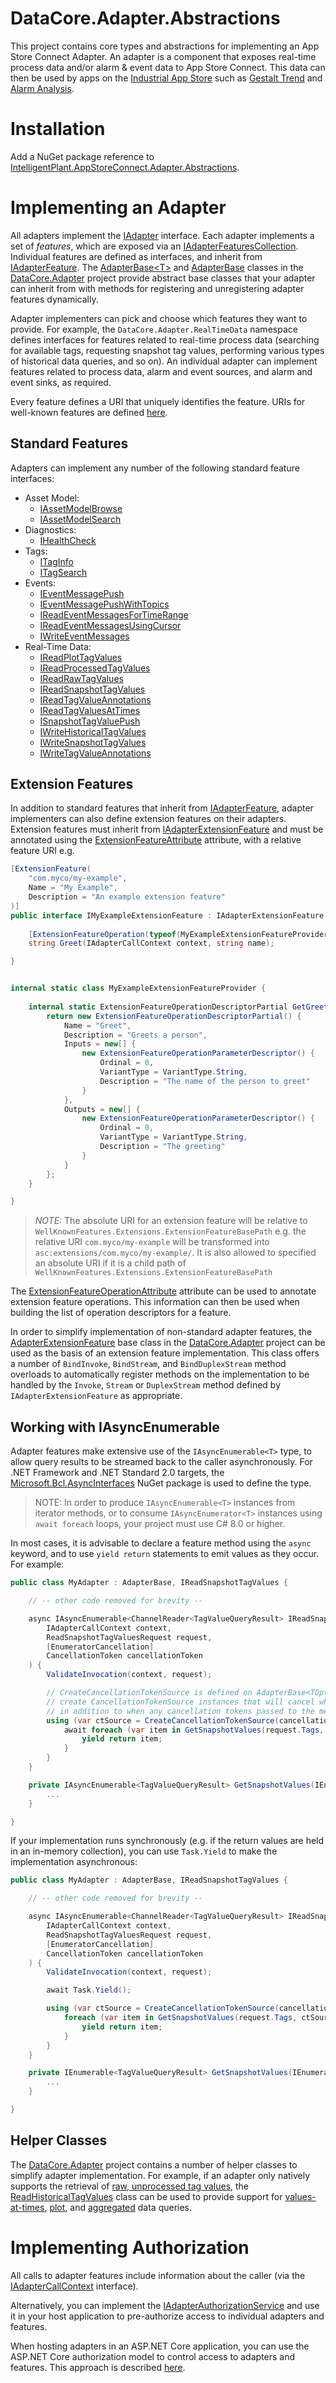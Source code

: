 ﻿# DataCore.Adapter.Abstractions

This project contains core types and abstractions for implementing an App Store Connect Adapter. An adapter is a component that exposes real-time process data and/or alarm & event data to App Store Connect. This data can then be used by apps on the [Industrial App Store](https://appstore.intelligentplant.com) such as [Gestalt Trend](https://appstore.intelligentplant.com/Home/AppProfile?appId=3fbd54df59964243aa9cf4b3f04823f6) and [Alarm Analysis](https://appstore.intelligentplant.com/Home/AppProfile?appId=d2322b59ff334c97b49760e40000d28e).


# Installation

Add a NuGet package reference to [IntelligentPlant.AppStoreConnect.Adapter.Abstractions](https://www.nuget.org/packages/IntelligentPlant.AppStoreConnect.Adapter.Abstractions).


# Implementing an Adapter

All adapters implement the [IAdapter](./IAdapter.cs) interface. Each adapter implements a set of *features*, which are exposed via an [IAdapterFeaturesCollection](./IAdapterFeaturesCollection.cs). Individual features are defined as interfaces, and inherit from [IAdapterFeature](./IAdapterFeature.cs). The [AdapterBase&lt;T&gt;](/src/DataCore.Adapter/AdapterBaseT.cs) and [AdapterBase](/src/DataCore.Adapter/AdapterBase.cs) classes in the [DataCore.Adapter](/src/DataCore.Adapter) project provide abstract base classes that your adapter can inherit from with methods for registering and unregistering adapter features dynamically.

Adapter implementers can pick and choose which features they want to provide. For example, the `DataCore.Adapter.RealTimeData` namespace defines interfaces for features related to real-time process data (searching for available tags, requesting snapshot tag values, performing various types of historical data queries, and so on). An individual adapter can implement features related to process data, alarm and event sources, and alarm and event sinks, as required.

Every feature defines a URI that uniquely identifies the feature. URIs for well-known features are defined [here](./WellKnownFeatures.cs).


## Standard Features

Adapters can implement any number of the following standard feature interfaces:

- Asset Model:
    - [IAssetModelBrowse](./AssetModel/IAssetModelBrowse.cs)
    - [IAssetModelSearch](./AssetModel/IAssetModelSearch.cs)
- Diagnostics:
    - [IHealthCheck](./Diagostics/IHealthCheck.cs)
- Tags:
    - [ITagInfo](./Tags/ITagInfo.cs)
    - [ITagSearch](./Tags/ITagSearch.cs)
- Events:
    - [IEventMessagePush](./Events/IEventMessagePush.cs)
    - [IEventMessagePushWithTopics](./Events/IEventMessagePushWithTopics.cs)
    - [IReadEventMessagesForTimeRange](./Events/IReadEventMessagesForTimeRange.cs)
    - [IReadEventMessagesUsingCursor](./Events/IReadEventMessagesUsingCursor.cs)
    - [IWriteEventMessages](./Events/IWriteEventMessages.cs)
- Real-Time Data:
    - [IReadPlotTagValues](./RealTimeData/IReadPlotTagValues.cs)
    - [IReadProcessedTagValues](./RealTimeData/IReadProcessedTagValues.cs)
    - [IReadRawTagValues](./RealTimeData/IReadRawTagValues.cs)
    - [IReadSnapshotTagValues](./RealTimeData/IReadSnapshotTagValues.cs)
    - [IReadTagValueAnnotations](./RealTimeData/IReadTagValueAnnotations.cs)
    - [IReadTagValuesAtTimes](./RealTimeData/IReadTagValuesAtTimes.cs)
    - [ISnapshotTagValuePush](./RealTimeData/ISnapshotTagValuePush.cs)
    - [IWriteHistoricalTagValues](./RealTimeData/IWriteHistoricalTagValues.cs)
    - [IWriteSnapshotTagValues](./RealTimeData/IWriteSnapshotTagValues.cs)
    - [IWriteTagValueAnnotations](./RealTimeData/IWriteTagValueAnnotations.cs)

## Extension Features

In addition to standard features that inherit from [IAdapterFeature](./IAdapterFeature.cs), adapter implementers can also define extension features on their adapters. Extension features must inherit from [IAdapterExtensionFeature](./Extensions/IAdapterExtensionFeature.cs) and must be annotated using the [ExtensionFeatureAttribute](./Extensions/ExtensionFeatureAttribute.cs) attribute, with a relative feature URI e.g.

```csharp
[ExtensionFeature(
    "com.myco/my-example", 
    Name = "My Example", 
    Description = "An example extension feature"
)]
public interface IMyExampleExtensionFeature : IAdapterExtensionFeature {
    
    [ExtensionFeatureOperation(typeof(MyExampleExtensionFeatureProvider), nameof(GetGreetDescriptor))]
    string Greet(IAdapterCallContext context, string name);

}


internal static class MyExampleExtensionFeatureProvider {
    
    internal static ExtensionFeatureOperationDescriptorPartial GetGreetDescriptor() {
        return new ExtensionFeatureOperationDescriptorPartial() {
            Name = "Greet",
            Description = "Greets a person",
            Inputs = new[] {
                new ExtensionFeatureOperationParameterDescriptor() {
                    Ordinal = 0,
                    VariantType = VariantType.String,
                    Description = "The name of the person to greet"
                }
            },
            Outputs = new[] {
                new ExtensionFeatureOperationParameterDescriptor() {
                    Ordinal = 0,
                    VariantType = VariantType.String,
                    Description = "The greeting"
                }
            }
        };
    }

}
```

> *NOTE:* The absolute URI for an extension feature will be relative to `WellKnownFeatures.Extensions.ExtensionFeatureBasePath` e.g. the relative URI `com.myco/my-example` will be transformed into `asc:extensions/com.myco/my-example/`. It is also allowed to specified an absolute URI if it is a child path of `WellKnownFeatures.Extensions.ExtensionFeatureBasePath`

The [ExtensionFeatureOperationAttribute](./Extensions/ExtensionFeatureOperationAttribute.cs) attribute can be used to annotate extension feature operations. This information can then be used when building the list of operation descriptors for a feature.

In order to simplify implementation of non-standard adapter features, the [AdapterExtensionFeature](/src/DataCore.Adapter/Extensions/AdapterExtensionFeature.cs) base class in the [DataCore.Adapter](/src/DataCore.Adapter) project can be used as the basis of an extension feature implementation. This class offers a number of `BindInvoke`, `BindStream`, and `BindDuplexStream` method overloads to automatically register methods on the implementation to be handled by the `Invoke`, `Stream` or `DuplexStream` method defined by `IAdapterExtensionFeature` as appropriate.


## Working with IAsyncEnumerable<T>

Adapter features make extensive use of the `IAsyncEnumerable<T>` type, to allow query results to be streamed back to the caller asynchronously. For .NET Framework and .NET Standard 2.0 targets, the [Microsoft.Bcl.AsyncInterfaces](https://www.nuget.org/packages/Microsoft.Bcl.AsyncInterfaces/) NuGet package is used to define the type.

> NOTE: In order to produce `IAsyncEnumerable<T>` instances from iterator methods, or to consume `IAsyncEnumerator<T>` instances using `await foreach` loops, your project must use C# 8.0 or higher.

In most cases, it is advisable to declare a feature method using the `async` keyword, and to use `yield return` statements to emit values as they occur. For example:

```csharp
public class MyAdapter : AdapterBase, IReadSnapshotTagValues {

    // -- other code removed for brevity --

    async IAsyncEnumerable<ChannelReader<TagValueQueryResult> IReadSnapshotTagValues.ReadSnapshotTagValues(
        IAdapterCallContext context, 
        ReadSnapshotTagValuesRequest request, 
        [EnumeratorCancellation]
        CancellationToken cancellationToken
    ) {
        ValidateInvocation(context, request);

        // CreateCancellationTokenSource is defined on AdapterBase<TOptions>, and is used to 
        // create CancellationTokenSource instances that will cancel when the adapter is stopped, 
        // in addition to when any cancellation tokens passed to the method are cancelled.
        using (var ctSource = CreateCancellationTokenSource(cancellationToken)) {
            await foreach (var item in GetSnapshotValues(request.Tags, ctSource.Token).ConfigureAwait(false)) {
                yield return item;
            }
        }
    }

    private IAsyncEnumerable<TagValueQueryResult> GetSnapshotValues(IEnumerable<string> tags, CancelationToken cancellationToken) {
        ...
    }

}
```

If your implementation runs synchronously (e.g. if the return values are held in an in-memory collection), you can use `Task.Yield` to make the implementation asynchronous:

```csharp
public class MyAdapter : AdapterBase, IReadSnapshotTagValues {

    // -- other code removed for brevity --

    async IAsyncEnumerable<ChannelReader<TagValueQueryResult> IReadSnapshotTagValues.ReadSnapshotTagValues(
        IAdapterCallContext context, 
        ReadSnapshotTagValuesRequest request, 
        [EnumeratorCancellation]
        CancellationToken cancellationToken
    ) {
        ValidateInvocation(context, request);

        await Task.Yield();

        using (var ctSource = CreateCancellationTokenSource(cancellationToken)) {
            foreach (var item in GetSnapshotValues(request.Tags, ctSource.Token)) {
                yield return item;
            }
        }
    }

    private IEnumerable<TagValueQueryResult> GetSnapshotValues(IEnumerable<string> tags, CancelationToken cancellationToken) {
        ...
    }

}
```


## Helper Classes

The [DataCore.Adapter](/src/DataCore.Adapter) project contains a number of helper classes to simplify adapter implementation. For example, if an adapter only natively supports the retrieval of [raw, unprocessed tag values](./RealTimeData/IReadRawTagValues.cs), the [ReadHistoricalTagValues](/src/DataCore.Adapter/RealTimeData/ReadHistoricalTagValues.cs) class can be used to provide support for [values-at-times](./RealTimeData/IReadTagValuesAtTimes.cs), [plot](./RealTimeData/IReadPlotTagValues.cs), and [aggregated](./RealTimeData/IReadProcessedTagValues.cs) data queries.


# Implementing Authorization

All calls to adapter features include information about the caller (via the [IAdapterCallContext](./IAdapterCallContext.cs) interface).

Alternatively, you can implement the [IAdapterAuthorizationService](./IAdapterAuthorizationService.cs) and use it in your host application to pre-authorize access to individual adapters and features.

When hosting adapters in an ASP.NET Core application, you can use the ASP.NET Core authorization model to control access to adapters and features. This approach is described [here](/src/DataCore.Adapter.AspNetCore.Common).
